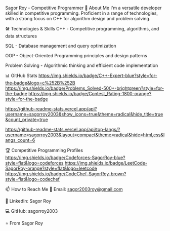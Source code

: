 Sagor Roy - Competitive Programmer
🚀 About Me
I'm a versatile developer skilled in competitive programming. Proficient in a range of technologies, with a strong focus on C++ for algorithm design and problem solving.

🛠️ Technologies & Skills
C++ - Competitive programming, algorithms, and data structures

SQL - Database management and query optimization

OOP - Object-Oriented Programming principles and design patterns

Problem Solving - Algorithmic thinking and efficient code implementation

📊 GitHub Stats
https://img.shields.io/badge/C++-Expert-blue?style=for-the-badge&logo=c%252B%252B
https://img.shields.io/badge/Problems_Solved-500+-brightgreen?style=for-the-badge
https://img.shields.io/badge/Contest_Rating-1800-orange?style=for-the-badge

https://github-readme-stats.vercel.app/api?username=sagorroy2003&show_icons=true&theme=radical&hide_title=true&count_private=true

https://github-readme-stats.vercel.app/api/top-langs/?username=sagorroy2003&layout=compact&theme=radical&hide=html,css&langs_count=6

🏆 Competitive Programming Profiles
https://img.shields.io/badge/Codeforces-SagorRoy-blue?style=flat&logo=codeforces
https://img.shields.io/badge/LeetCode-SagorRoy-orange?style=flat&logo=leetcode
https://img.shields.io/badge/CodeChef-SagorRoy-brown?style=flat&logo=codechef

📫 How to Reach Me
📧 Email: sagor2003roy@gmail.com

💼 LinkedIn: Sagor Roy

💻 GitHub: sagorroy2003

⭐️ From Sagor Roy
